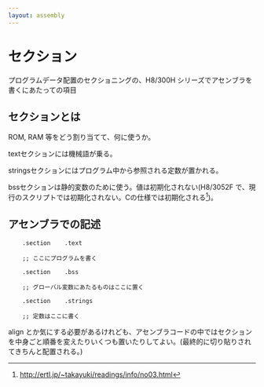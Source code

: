 ```yaml
---
layout: assembly
---
```

# セクション

プログラムデータ配置のセクショニングの、H8/300H シリーズでアセンブラを書くにあたっての項目

## セクションとは

ROM, RAM 等をどう割り当てて、何に使うか。

textセクションには機械語が乗る。

stringsセクションにはプログラム中から参照される定数が置かれる。

bssセクションは静的変数のために使う。値は初期化されない(H8/3052F で、現行のスクリプトでは初期化されない。Cの仕様では初期化される[^1])。

## アセンブラでの記述

```ASM
    .section    .text

    ;; ここにプログラムを書く

    .section    .bss

    ;; グローバル変数にあたるものはここに置く

    .section    .strings

    ;; 定数はここに書く
```

align とか気にする必要があるけれども、アセンブラコードの中ではセクションを中身ごと順番を変えたりいくつも置いたりしてよい。(最終的に切り貼りされてきちんと配置される。)

[^1]: http://ertl.jp/~takayuki/readings/info/no03.html